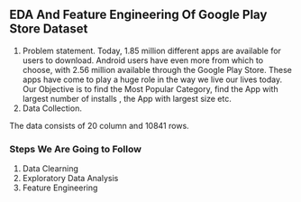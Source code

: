 ## EDA And Feature Engineering Of Google Play Store Dataset

1) Problem statement.
Today, 1.85 million different apps are available for users to download. Android users have even more from which to choose, with 2.56 million available through the Google Play Store. These apps have come to play a huge role in the way we live our lives today. Our Objective is to find the Most Popular Category, find the App with largest number of installs , the App with largest size etc.
2) Data Collection.

The data consists of 20 column and 10841 rows.

### Steps We Are Going to Follow
1. Data Clearning
2. Exploratory Data Analysis
3. Feature Engineering
